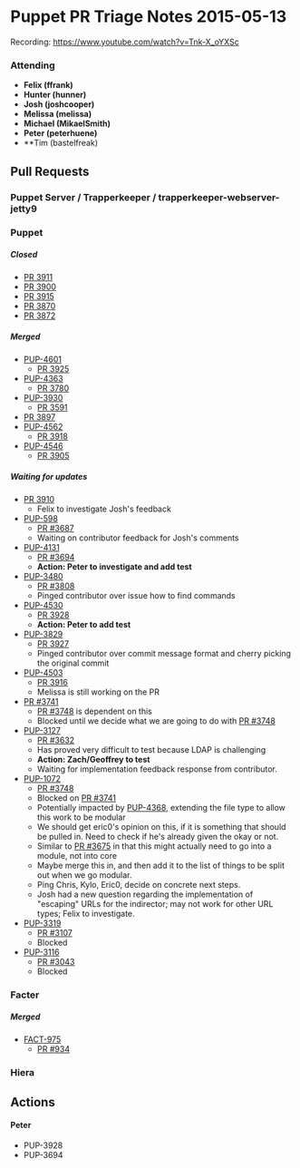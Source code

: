 # Puppet PR Triage Notes 2015-05-13

Recording: https://www.youtube.com/watch?v=Tnk-X_oYXSc

### Attending

* **Felix (ffrank)**
* **Hunter (hunner)**
* **Josh (joshcooper)**
* **Melissa (melissa)**
* **Michael (MikaelSmith)**
* **Peter (peterhuene)**
* **Tim (bastelfreak)

## Pull Requests

### Puppet Server / Trapperkeeper / trapperkeeper-webserver-jetty9

### Puppet

##### Closed

* [PR 3911](https://github.com/puppetlabs/puppet/pull/3911)
* [PR 3900](https://github.com/puppetlabs/puppet/pull/3900)
* [PR 3915](https://github.com/puppetlabs/puppet/pull/3915)
* [PR 3870](https://github.com/puppetlabs/puppet/pull/3870)
* [PR 3872](https://github.com/puppetlabs/puppet/pull/3872)

##### Merged

* [PUP-4601](https://tickets.puppetlabs.com/browse/PUP-4601)
  - [PR 3925](https://github.com/puppetlabs/puppet/pull/3925)
* [PUP-4363](https://tickets.puppetlabs.com/browse/PUP-4363)
  - [PR 3780](https://github.com/puppetlabs/puppet/pull/3780)
* [PUP-3930](https://tickets.puppetlabs.com/browse/PUP-3930)
  - [PR 3591](https://github.com/puppetlabs/puppet/pull/3591)
* [PR 3897](https://github.com/puppetlabs/puppet/pull/3897)
* [PUP-4562](https://tickets.puppetlabs.com/browse/PUP-4562)
  - [PR 3918](https://github.com/puppetlabs/puppet/pull/3918)
* [PUP-4546](https://github.com/puppetlabs/puppet/pull/4546)
  - [PR 3905](https://github.com/puppetlabs/puppet/pull/3905)

##### Waiting for updates
* [PR 3910](https://github.com/puppetlabs/puppet/pull/3910)
  - Felix to investigate Josh's feedback
* [PUP-598](https://tickets.puppetlabs.com/browse/PUP-598)
  - [PR #3687](https://github.com/puppetlabs/puppet/pull/3687)
  - Waiting on contributor feedback for Josh's comments
* [PUP-4131](https://tickets.puppetlabs.com/browse/PUP-4131)
  - [PR #3694](https://github.com/puppetlabs/puppet/pull/3694)
  - **Action: Peter to investigate and add test**
* [PUP-3480](https://tickets.puppetlabs.com/browse/PUP-3480)
  - [PR #3808](https://github.com/puppetlabs/puppet/pull/3808)
  - Pinged contributor over issue how to find commands
* [PUP-4530](https://tickets.puppetlabs.com/browse/PUP-4530)
  - [PR 3928](https://github.com/puppetlabs/puppet/pull/3928)
  - **Action: Peter to add test**
* [PUP-3829](https://tickets.puppetlabs.com/browse/PUP-3829)
  - [PR 3927](https://github.com/puppetlabs/puppet/pull/3927)
  - Pinged contributor over commit message format and cherry picking the original commit
* [PUP-4503](https://tickets.puppetlabs.com/browse/PUP-4503)
  - [PR 3916](https://github.com/puppetlabs/puppet/pull/3916)
  - Melissa is still working on the PR
* [PR #3741](https://github.com/puppetlabs/puppet/pull/3741)
  - [PR #3748](https://github.com/puppetlabs/puppet/pull/3748) is dependent on this
  - Blocked until we decide what we are going to do with [PR #3748](https://github.com/puppetlabs/puppet/pull/3748)
* [PUP-3127](https://tickets.puppetlabs.com/browse/PUP-3127)
  - [PR #3632](https://github.com/puppetlabs/puppet/pull/3632)
  - Has proved very difficult to test because LDAP is challenging
  - **Action: Zach/Geoffrey to test**
  - Waiting for implementation feedback response from contributor.
* [PUP-1072](https://tickets.puppetlabs.com/browse/PUP-1072)
  - [PR #3748](https://github.com/puppetlabs/puppet/pull/3748)
  - Blocked on [PR #3741](https://github.com/puppetlabs/puppet/pull/3741)
  - Potentially impacted by [PUP-4368](https://tickets.puppetlabs.com/browse/PUP-4368), extending the file type to allow this work to be modular
  - We should get eric0's opinion on this, if it is something that should be pulled in. Need to check if he's already given the okay or not.
  - Similar to [PR #3675](https://github.com/puppetlabs/puppet/pull/3675) in that this might actually need to go into a module, not into core
  - Maybe merge this in, and then add it to the list of things to be split out when we go modular.
  - Ping Chris, Kylo, Eric0, decide on concrete next steps.
  - Josh had a new question regarding the implementation of "escaping" URLs for the indirector; may not work for other URL types; Felix to investigate.
* [PUP-3319](https://tickets.puppetlabs.com/browse/PUP-3319)
  - [PR #3107](https://github.com/puppetlabs/puppet/pull/3107)
  - Blocked
* [PUP-3116](https://tickets.puppetlabs.com/browse/PUP-3116)
  - [PR #3043](https://github.com/puppetlabs/puppet/pull/3043)
  - Blocked

### Facter

##### Merged

* [FACT-975](https://tickets.puppetlabs.com/browse/FACT-975)
  - [PR #934](https://github.com/puppetlabs/facter/pull/934)

### Hiera

## Actions

#### Peter
* PUP-3928
* PUP-3694
